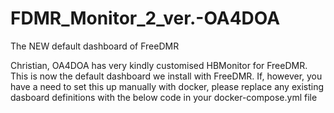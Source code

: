 # FDMR_Monitor_2_ver.-OA4DOA
The NEW default dashboard of FreeDMR

Christian, OA4DOA has very kindly customised HBMonitor for FreeDMR. This is now the default dashboard we install with FreeDMR. If, however, you have a need to set this up manually with docker, please replace any existing dasboard definitions with the below code in your docker-compose.yml file
